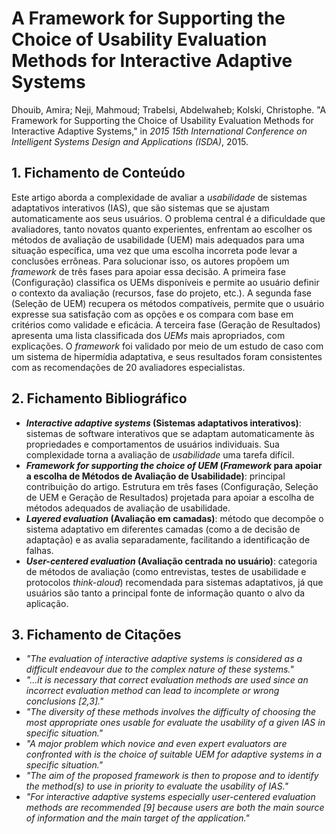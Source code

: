 # A Framework for Supporting the Choice of Usability Evaluation Methods for Interactive Adaptive Systems 

Dhouib, Amira; Neji, Mahmoud; Trabelsi, Abdelwaheb; Kolski, Christophe. "A Framework for Supporting the Choice of Usability Evaluation Methods for Interactive Adaptive Systems," in *2015 15th International Conference on Intelligent Systems Design and Applications (ISDA)*, 2015.

## 1. Fichamento de Conteúdo

Este artigo aborda a complexidade de avaliar a _usabilidade_ de sistemas adaptativos interativos (IAS), que são sistemas que se ajustam automaticamente aos seus usuários. O problema central é a dificuldade que avaliadores, tanto novatos quanto experientes, enfrentam ao escolher os métodos de avaliação de usabilidade (UEM) mais adequados para uma situação específica, uma vez que uma escolha incorreta pode levar a conclusões errôneas. Para solucionar isso, os autores propõem um _framework_ de três fases para apoiar essa decisão. A primeira fase (Configuração) classifica os UEMs disponíveis e permite ao usuário definir o contexto da avaliação (recursos, fase do projeto, etc.). A segunda fase (Seleção de UEM) recupera os métodos compatíveis, permite que o usuário expresse sua satisfação com as opções e os compara com base em critérios como validade e eficácia. A terceira fase (Geração de Resultados) apresenta uma lista classificada dos _UEMs_ mais apropriados, com explicações. O _framework_ foi validado por meio de um estudo de caso com um sistema de hipermídia adaptativa, e seus resultados foram consistentes com as recomendações de 20 avaliadores especialistas.

## 2. Fichamento Bibliográfico

- **_Interactive adaptive systems_ (Sistemas adaptativos interativos)**: sistemas de software interativos que se adaptam automaticamente às propriedades e comportamentos de usuários individuais. Sua complexidade torna a avaliação de _usabilidade_ uma tarefa difícil. 
- **_Framework for supporting the choice of UEM_ (_Framework_ para apoiar a escolha de Métodos de Avaliação de Usabilidade)**: principal contribuição do artigo. Estrutura em três fases (Configuração, Seleção de UEM e Geração de Resultados) projetada para apoiar a escolha de métodos adequados de avaliação de usabilidade.  
- **_Layered evaluation_ (Avaliação em camadas)**: método que decompõe o sistema adaptativo em diferentes camadas (como a de decisão de adaptação) e as avalia separadamente, facilitando a identificação de falhas. 
- **_User-centered evaluation_ (Avaliação centrada no usuário)**: categoria de métodos de avaliação (como entrevistas, testes  de usabilidade e protocolos _think-aloud_) recomendada para sistemas adaptativos, já que usuários são tanto a principal fonte de informação quanto o alvo da aplicação. 

## 3. Fichamento de Citações

* _"The evaluation of interactive adaptive systems is considered as a difficult endeavour due to the complex nature of these systems."_  
* _"...it is necessary that correct evaluation methods are used since an incorrect evaluation method can lead to incomplete or wrong conclusions [2,3]."_  
* _"The diversity of these methods involves the difficulty of choosing the most appropriate ones usable for evaluate the usability of a given IAS in specific situation."_  
* _"A major problem which novice and even expert evaluators are confronted with is the choice of suitable UEM for adaptive systems in a specific situation."_  
* _"The aim of the proposed framework is then to propose and to identify the method(s) to use in priority to evaluate the usability of IAS."_  
* _"For interactive adaptive systems especially user-centered evaluation methods are recommended [9] because users are both the main source of information and the main target of the application."_
